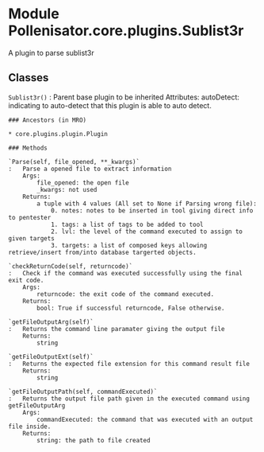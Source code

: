 Module Pollenisator.core.plugins.Sublist3r
==========================================
A plugin to parse sublist3r

Classes
-------

`Sublist3r()`
:   Parent base plugin to be inherited
    Attributes:
        autoDetect: indicating to auto-detect that this plugin is able to auto detect.

    ### Ancestors (in MRO)

    * core.plugins.plugin.Plugin

    ### Methods

    `Parse(self, file_opened, **_kwargs)`
    :   Parse a opened file to extract information
        Args:
            file_opened: the open file
            _kwargs: not used
        Returns:
            a tuple with 4 values (All set to None if Parsing wrong file): 
                0. notes: notes to be inserted in tool giving direct info to pentester
                1. tags: a list of tags to be added to tool 
                2. lvl: the level of the command executed to assign to given targets
                3. targets: a list of composed keys allowing retrieve/insert from/into database targerted objects.

    `checkReturnCode(self, returncode)`
    :   Check if the command was executed successfully using the final exit code.
        Args:
            returncode: the exit code of the command executed.
        Returns:
            bool: True if successful returncode, False otherwise.

    `getFileOutputArg(self)`
    :   Returns the command line paramater giving the output file
        Returns:
            string

    `getFileOutputExt(self)`
    :   Returns the expected file extension for this command result file
        Returns:
            string

    `getFileOutputPath(self, commandExecuted)`
    :   Returns the output file path given in the executed command using getFileOutputArg
        Args:
            commandExecuted: the command that was executed with an output file inside.
        Returns:
            string: the path to file created